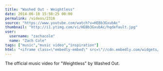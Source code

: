 ```yaml
---
title: "Washed Out - Weightless"
date: 2014-06-10 15:58:25 00:00
permalink: /videos/2316
source: "https://www.youtube.com/watch?v=HEBb3GxubAc"
thumbnail: "http://i1.ytimg.com/vi/HEBb3GxubAc/hqdefault.jpg"
user:
  username: "zachacole"
  name: "Zach Cole"
tags: ["music","music video","inspiration"]
html: "<iframe class=\"embedly-embed\" src=\"//cdn.embedly.com/widgets/media.html?src=http%3A%2F%2Fwww.youtube.com%2Fembed%2FHEBb3GxubAc%3Fwmode%3Dtransparent%26feature%3Doembed&wmode=transparent&url=http%3A%2F%2Fwww.youtube.com%2Fwatch%3Fv%3DHEBb3GxubAc&image=http%3A%2F%2Fi1.ytimg.com%2Fvi%2FHEBb3GxubAc%2Fhqdefault.jpg&key=daaebf4d9cdd46779200162d0ca86e20&type=text%2Fhtml&schema=youtube\" width=\"854\" height=\"480\" scrolling=\"no\" frameborder=\"0\" allowfullscreen></iframe>"
---
```


The official music video for "Weightless" by Washed Out.